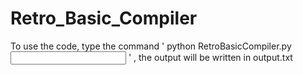 # Retro_Basic_Compiler
  To use the code, type the command ' python RetroBasicCompiler.py <input file path> ' , the output will be written in output.txt
